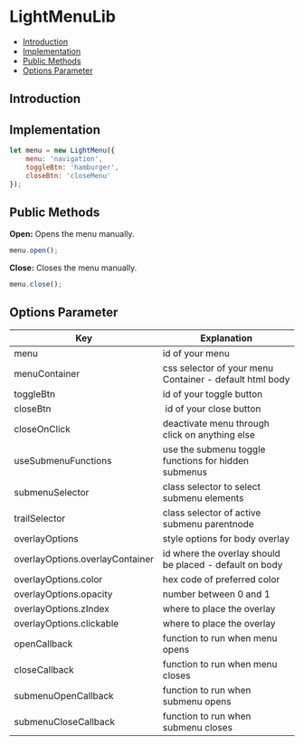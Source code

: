 # LightMenuLib

* [Introduction](#introduction)
* [Implementation](#implementation)
* [Public Methods](#public-methods)
* [Options Parameter](#options-parameter)

## Introduction



## Implementation

``` javascript
let menu = new LightMenu({
    menu: 'navigation',
    toggleBtn: 'hamburger',
    closeBtn: 'closeMenu'
});
```

## Public Methods

**Open:** Opens the menu manually.
``` javascript
menu.open();
```

**Close:** Closes the menu manually.
``` javascript
menu.close();
```

## Options Parameter

Key | Explanation
--- | ---
menu | id of your menu
menuContainer | css selector of your menu Container - default html body
toggleBtn | id of your toggle button
closeBtn | id of your close button
closeOnClick | deactivate menu through click on anything else
useSubmenuFunctions | use the submenu toggle functions for hidden submenus
submenuSelector | class selector to select submenu elements
trailSelector | class selector of active submenu parentnode
overlayOptions | style options for body overlay
overlayOptions.overlayContainer | id where the overlay should be placed - default on body
overlayOptions.color | hex code of preferred color
overlayOptions.opacity | number between 0 and 1
overlayOptions.zIndex | where to place the overlay
overlayOptions.clickable | where to place the overlay
openCallback | function to run when menu opens
closeCallback | function to run when menu closes
submenuOpenCallback | function to run when submenu opens
submenuCloseCallback | function to run when submenu closes
